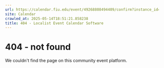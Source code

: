 ```yaml
---
url: https://calendar.fiu.edu/event/49268808494409/confirm?instance_id=49268808499533&return=https%3A%2F%2Fcalendar.fiu.edu%2Frdb
site: Calendar
crawled_at: 2025-05-14T18:51:21.858238
title: 404 - Localist Event Calendar Software
---
```


# 404 - not found
We couldn't find the page on this community event platform.
